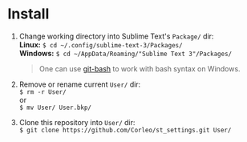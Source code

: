 # Install

1. Change working directory into Sublime Text's `Package/` dir:  
**Linux:** `$ cd ~/.config/sublime-text-3/Packages/`  
**Windows:** `$ cd ~/AppData/Roaming/"Sublime Text 3"/Packages/`  
   > One can use [git-bash](https://git-scm.com/download/win) to work with bash syntax on Windows.

2. Remove or rename current `User/` dir:  
`$ rm -r User/`  
or  
`$ mv User/ User.bkp/`

3. Clone this repository into `User/` dir:  
`$ git clone https://github.com/Corleo/st_settings.git User/`
